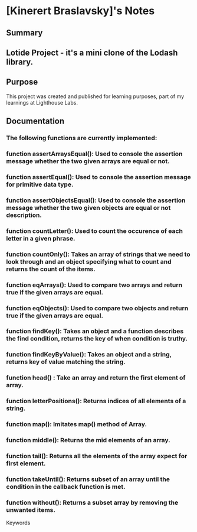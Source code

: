 # [Kinerert Braslavsky]'s Notes

## Summary 
## Lotide Project -  it's a mini clone of the Lodash library.

## Purpose
This project was created and published for learning purposes, part of my learnings at Lighthouse Labs.

## Documentation
### The following functions are currently implemented:

### function assertArraysEqual(): Used to console the assertion message whether the two given arrays are equal or not.
### function assertEqual(): Used to console the assertion message for primitive data type.
### function assertObjectsEqual(): Used to console the assertion message whether the two given objects are equal or not description.
### function countLetter(): Used to count the occurence of each letter in a given phrase.
### function countOnly(): Takes an array of strings that we need to look through and an object specifying what to count and returns the count of the items.
### function eqArrays(): Used to compare two arrays and return true if the given arrays are equal.
### function eqObjects(): Used to compare two objects and return true if the given arrays are equal.
### function findKey(): Takes an object and a function describes the find condition, returns the key of when condition is truthy.
### function findKeyByValue(): Takes an object and a string, returns key of value matching the string.
### function head() : Take an array and return the first element of array.
### function letterPositions(): Returns indices of all elements of a string.
### function map(): Imitates map() method of Array.
### function middle(): Returns the mid elements of an array.
### function tail(): Returns all the elements of the array expect for first element.
### function takeUntil(): Returns subset of an array until the condition in the callback function is met.
### function without(): Returns a subset array by removing the unwanted items.

Keywords